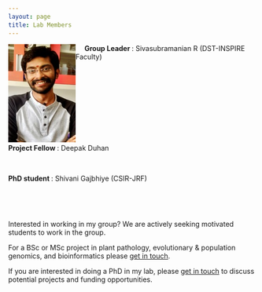 ```yaml
---
layout: page
title: Lab Members
---
```


<p align="left"> <img src="/img/photo.jpg" align='left'> </p>
&ensp;&ensp; <b> Group Leader </b>:   Sivasubramanian R (DST-INSPIRE Faculty)   

                    
&nbsp;

&nbsp;

&nbsp;

&nbsp;

&nbsp;

<b> Project Fellow </b>:   Deepak Duhan 

&nbsp;

<b> PhD student </b>:   Shivani Gajbhiye (CSIR-JRF) 

&nbsp;

&nbsp;

Interested in working in my group? We are actively seeking motivated students to work in the group.

For a BSc or MSc project in plant pathology, evolutionary & population genomics, and bioinformatics please [get in touch](contact.md).

If you are interested in doing a PhD in my lab, please [get in touch](contact.md) to discuss potential projects and funding opportunities.

